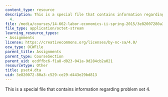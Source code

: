 ```yaml
---
content_type: resource
description: This is a special file that contains information regarding problem set
  4.
file: /media/courses/14-662-labor-economics-ii-spring-2015/3e82007280a3c529ce29d443e29bd813_pset4.dta
file_type: application/octet-stream
learning_resource_types:
- Assignments
license: https://creativecommons.org/licenses/by-nc-sa/4.0/
ocw_type: OCWFile
parent_title: Assignments
parent_type: CourseSection
parent_uid: ecdffbc6-f1a8-d023-041a-9d284cb2a021
resourcetype: Other
title: pset4.dta
uid: 3e820072-80a3-c529-ce29-d443e29bd813
---
```

This is a special file that contains information regarding problem set 4.